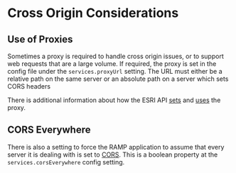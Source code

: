 # Cross Origin Considerations

## Use of Proxies

Sometimes a proxy is required to handle cross origin issues, or to support web requests that are a large volume.  If required, the proxy is set in the config file under the `services.proxyUrl` setting. The URL must either be a relative path on the same server or an absolute path on a server which sets CORS headers

There is additional information about how the ESRI API [sets](https://developers.arcgis.com/javascript/3/jsapi/esri.config-amd.html#defaults) and [uses](https://developers.arcgis.com/javascript/3/jshelp/inside_defaults.html#proxyUrl) the proxy.


## CORS Everywhere

There is also a setting to force the RAMP application to assume that every server it is dealing with is set to [CORS](https://en.wikipedia.org/wiki/Cross-origin_resource_sharing).  This is a boolean property at the `services.corsEverywhere` config setting.